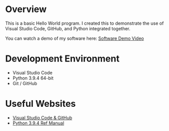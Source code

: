 # Overview

This is a basic Hello World program. I created this to demonstrate the use of Visual Studio Code, GitHub, and Python integrated together.

You can watch a demo of my software here: [Software Demo Video](https://www.youtube.com/watch?v=qLzuVrdXKCs)

# Development Environment

* Visual Studio Code
* Python 3.9.4 64-bit
* Git / GitHub

# Useful Websites

* [Visual Studio Code & GitHub](https://code.visualstudio.com/docs/editor/versioncontrol)
* [Python 3.9.4 Ref Manual](https://docs.python.org/3/tutorial/)